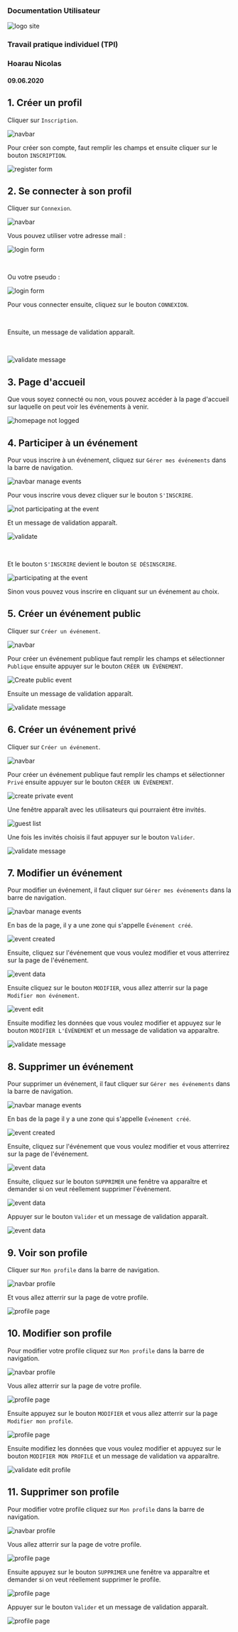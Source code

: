 ### Documentation Utilisateur

![logo site](./assets/logoWego.svg)

### Travail pratique individuel (TPI)

### Hoarau Nicolas

#### 09.06.2020

<div style='page-break-after: always; break-after: page;'></div>

## 1. Créer un profil

Cliquer sur `Inscription`.

![navbar](./assets/navbar_notLogged_registerSelected.png)

Pour créer son compte, faut remplir les champs et ensuite cliquer sur le bouton `INSCRIPTION`.

![register form](./assets/register_form.png)

<div style='page-break-after: always; break-after: page;'></div>

## 2. Se connecter à son profil

Cliquer sur `Connexion`.

![navbar](./assets/navbar_notLogged_loginSelected.png)

Vous pouvez utiliser votre adresse mail :

![login form](./assets/login_formEmail.png)

<br>

Ou votre pseudo :

![login form](./assets/login_formNickname.png)

Pour vous connecter ensuite, cliquez sur le bouton `CONNEXION`.

<br>

Ensuite, un message de validation apparaît.

<br>

![validate message](./assets/validate_MessageLogin.png)

<div style='page-break-after: always; break-after: page;'></div>

## 3. Page d'accueil

Que vous soyez connecté ou non, vous pouvez accéder à la page d'accueil sur laquelle on peut voir les événements à venir.

![homepage not logged](./assets/homepage_notLogged.png)

## 4. Participer à un événement

Pour vous inscrire à un événement, cliquez sur `Gérer mes événements` dans la barre de navigation.

![navbar manage events](./assets/navbar_logged_manageEvent.png)

Pour vous inscrire vous devez cliquer sur le bouton `S'INSCRIRE`.

![not participating at the event](./assets/events_notParticipating.png)

Et un message de validation apparaît.

![validate](./assets/validate_messageParticipate.png)

<br>

Et le bouton `S'INSCRIRE` devient le bouton `SE DÉSINSCRIRE`.

![participating at the event](./assets/events_participating.png)

Sinon vous pouvez vous inscrire en cliquant sur un événement au choix.



## 5. Créer un événement public

Cliquer sur `Créer un événement`.

![navbar](./assets/navbar_logged_createeventSelected.png)

Pour créer un événement publique faut remplir les champs et sélectionner `Publique` ensuite appuyer sur le bouton `CRÉER UN ÉVÉNEMENT`.

![Create public event](./assets/createEvent_public.png)

Ensuite un message de validation apparaît.

![validate message](./assets/validate_message.png)

## 6. Créer un événement privé

Cliquer sur `Créer un événement`.

![navbar](./assets/navbar_logged_createeventSelected.png)

Pour créer un événement publique faut remplir les champs et sélectionner `Privé` ensuite appuyer sur le bouton `CRÉER UN ÉVÉNEMENT`.

![create private event](./assets/createEvent_private.png)

Une fenêtre apparaît avec les utilisateurs qui pourraient être invités.

![guest list](./assets/guestlist.png)

Une fois les invités choisis il faut appuyer sur le bouton `Valider`.

![validate message](./assets/validate_MessagePrivateEvent.png)

## 7. Modifier un événement

Pour modifier un événement, il faut cliquer sur `Gérer mes événements` dans la barre de navigation.

![navbar manage events](./assets/navbar_logged_manageEvent.png)

En bas de la page, il y a une zone qui s'appelle `Événement créé`.

![event created](./assets/eventCreated.png)

Ensuite, cliquez sur l'événement que vous voulez modifier et vous atterrirez sur la page de l'événement.

![event data](./assets/eventData.png)

Ensuite cliquez sur le bouton `MODIFIER`, vous allez atterrir sur la page `Modifier mon événement`.

![event edit](./assets/editEvent.png)

Ensuite modifiez les données que vous voulez modifier et appuyez sur le bouton `MODIFIER L'ÉVÉNEMENT` et un message de validation va apparaître.

![validate message](./assets/validate_editEvent.png)

## 8. Supprimer un événement

Pour supprimer un événement, il faut cliquer sur `Gérer mes événements` dans la barre de navigation.

![navbar manage events](./assets/navbar_logged_manageEvent.png)

En bas de la page il y a une zone qui s'appelle `Événement créé`.

![event created](./assets/eventCreated.png)

Ensuite, cliquez sur l'événement que vous voulez modifier et vous atterrirez sur la page de l'événement.

![event data](./assets/eventData.png)

Ensuite, cliquez sur le bouton `SUPPRIMER` une fenêtre va apparaître et demander si on veut réellement supprimer l'événement.

![event data](./assets/verifDeleteEevnt.png)

Appuyer sur le bouton `Valider` et un message de validation apparaît.

![event data](./assets/validateDeleteEvent.png)

## 9. Voir son profile

Cliquer sur `Mon profile` dans la barre de navigation.

![navbar profile](./assets/navbar_logged_profile.png)

Et vous allez atterrir sur la page de votre profile.

![profile page](./assets/profilepage.png)

## 10. Modifier son profile

Pour modifier votre profile cliquez sur `Mon profile` dans la barre de navigation.

![navbar profile](./assets/navbar_logged_profile.png)

Vous allez atterrir sur la page de votre profile.

![profile page](./assets/profilepage.png)

Ensuite appuyez sur le bouton `MODIFIER` et vous allez atterrir sur la page `Modifier mon profile`.

![profile page](./assets/editprofile.png)

Ensuite modifiez les données que vous voulez modifier et appuyez sur le bouton `MODIFIER MON PROFILE` et un message de validation va apparaître.

![validate edit profile](./assets/validateeditprofile.png)

## 11. Supprimer son profile

Pour modifier votre profile cliquez sur `Mon profile` dans la barre de navigation.

![navbar profile](./assets/navbar_logged_profile.png)

Vous allez atterrir sur la page de votre profile.

![profile page](./assets/profilepage.png)

Ensuite appuyez sur le bouton `SUPPRIMER` une fenêtre va apparaître et demander si on veut réellement supprimer le profile.

![profile page](./assets/verifdeleteproofile.png)

Appuyer sur le bouton `Valider` et un message de validation apparaît.

![profile page](./assets/validatedeleteprofile.png)

